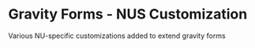 # Gravity Forms - NUS Customization

Various NU-specific customizations added to extend gravity forms